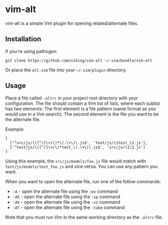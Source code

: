 vim-alt
=======

vim-alt is a simple Vim plugin for opening related/alternate
files.

Installation
------------

If you're using pathogen:

    git clone https://github.com/viking/vim-alt ~/.vim/bundle/vim-alt

Or place the `alt.vim` file into your `~/.vim/plugin` directory.

Usage
-----

Place a file called `.altrc` in your project root directory with
your configuration. The file should contain a Vim list of lists,
where each sublist has two elements. The first element is a file
pattern (same format as you would use in a Vim search). The second
element is the file you want to be the alternate file.

Example:

    [
      ['^src/js/\([^/]\+/\)*\(.\+\)\.js$', 'test/js/\1test_\2.js'],
      ['^test/js/\([^/]\+/\)*test_\(.\+\)\.js$', 'src/js/\1\2.js']
    ]

Using this example, the `src/js/models/foo.js` file would match
with `test/js/models/test_foo.js` and vice versa. You can use any
pattern you want.

When you want to open the alternate file, run one of the follow
commands:

* `:A` - open the alternate file using the `:ex` command
* `:AS` - open the alternate file using the `:sp` command
* `:AV` - open the alternate file using the `:vs` command
* `:AT` - open the alternate file using the `:tabe` command

Note that you must run Vim in the same working directory as the
`.altrc` file.
